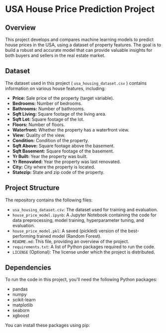 # USA House Price Prediction Project

## Overview

This project develops and compares machine learning models to predict house prices in the USA, using a dataset of property features. The goal is to build a robust and accurate model that can provide valuable insights for both buyers and sellers in the real estate market.

## Dataset

The dataset used in this project ( `usa_housing_dataset.csv` ) contains information on various house features, including:

*   **Price:** Sale price of the property (target variable).
*   **Bedrooms:** Number of bedrooms.
*   **Bathrooms:** Number of bathrooms.
*   **Sqft Living:** Square footage of the living area.
*   **Sqft Lot:** Square footage of the lot.
*   **Floors:** Number of floors.
*   **Waterfront:** Whether the property has a waterfront view.
*   **View:** Quality of the view.
*   **Condition:** Condition of the property.
*   **Sqft Above:** Square footage above the basement.
*   **Sqft Basement:** Square footage of the basement.
*   **Yr Built:** Year the property was built.
*   **Yr Renovated:** Year the property was last renovated.
*   **City:** City where the property is located.
*   **Statezip:** State and zip code of the property.

## Project Structure

The repository contains the following files:

*   `usa_housing_dataset.csv`: The dataset used for training and evaluation.
*   `house_price_model.ipynb`: A Jupyter Notebook containing the code for data preprocessing, model training, hyperparameter tuning, and evaluation.
*   `house_price_model.pkl`: A saved (pickled) version of the best-performing trained model (Random Forest).
*   `README.md`: This file, providing an overview of the project.
*   `requirements.txt`: A list of Python packages required to run the code.
*   `LICENSE` (Optional): The license under which the project is distributed.

## Dependencies

To run the code in this project, you'll need the following Python packages:

*   pandas
*   numpy
*   scikit-learn
*   matplotlib
*   seaborn
*   xgboost

You can install these packages using pip:
